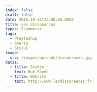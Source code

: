 ```yaml
---
index: false
draft: false
date: 2016-10-12T23:00:00.000Z
title: Les dissonances
types: Ecommerce
tags:
  - Prestashop
  - Smarty
  - Stylus
image:
  src: /images/uploads/dissonances.jpg
datas:
  - title: Studio
    text: Rue Pavée
  - title: Website
    text: http://www.lesdissonances.fr
---
```

